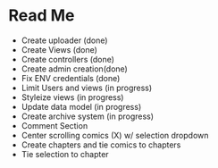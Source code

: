 # Read Me
- Create uploader (done)
- Create Views (done)
- Create controllers (done)
- Create admin creation(done)
- Fix ENV credentials (done)
- Limit Users and views (in progress)
- Styleize views (in progress)
- Update data model (in progress)
- Create archive system (in progress)
- Comment Section
- Center scrolling comics (X) w/ selection dropdown
- Create chapters and tie comics to chapters
- Tie selection to chapter